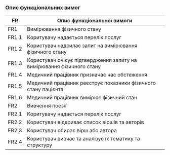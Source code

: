 ### Опис функціональних вимог

| FR    | Опис функціональної вимоги  |
|-------|---------------------------- |
| FR1   | Вимірювання фізичного стану |
| FR1.1 | Коритувачу надається перелік послуг |
| FR1.2 | Користувач надсилає запит на вимірювання фізичного стану |
| FR1.3 | Користувач очікує підтвердження запиту на вимірювання фізичного стану |
| FR1.4 | Медичний працівник призначає час обстеження |
| FR1.5 | Медичний працівник реєструє показники фізичного стану пацієнта |
| FR1.6 | Медичний працівник вимірює фізичний стан |
| FR2   | Вивчення поезії |
| FR2.1 | Коритувачу надається перелік послуг |
| FR2.2 | Користувач відкриває список віршів та авторів |
| FR2.3 | Користувач обирає вірш або автора |
| FR2.4 | Користувач вивчає та аналізує їх тематику та структуру |
